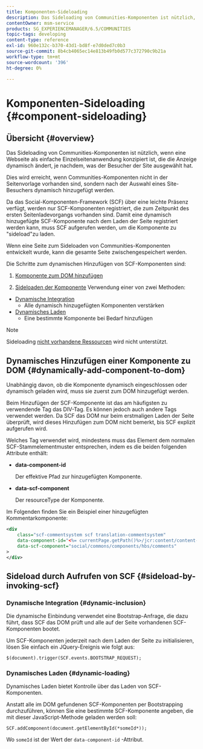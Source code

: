 ```yaml
---
title: Komponenten-Sideloading
description: Das Sideloading von Communities-Komponenten ist nützlich, wenn eine Webseite als einfache Einzelseitenanwendung konzipiert ist, die die Anzeige dynamisch ändert, je nachdem, was der Besucher der Site auswählt.
contentOwner: msm-service
products: SG_EXPERIENCEMANAGER/6.5/COMMUNITIES
topic-tags: developing
content-type: reference
exl-id: 960e132c-b370-43d1-bd8f-e7d0ded7c0b3
source-git-commit: 8b4cb4065ec14e813b49fb0d577c372790c9b21a
workflow-type: tm+mt
source-wordcount: '396'
ht-degree: 0%

---
```


# Komponenten-Sideloading {#component-sideloading}

## Übersicht {#overview}

Das Sideloading von Communities-Komponenten ist nützlich, wenn eine Webseite als einfache Einzelseitenanwendung konzipiert ist, die die Anzeige dynamisch ändert, je nachdem, was der Besucher der Site ausgewählt hat.

Dies wird erreicht, wenn Communities-Komponenten nicht in der Seitenvorlage vorhanden sind, sondern nach der Auswahl eines Site-Besuchers dynamisch hinzugefügt werden.

Da das Social-Komponenten-Framework (SCF) über eine leichte Präsenz verfügt, werden nur SCF-Komponenten registriert, die zum Zeitpunkt des ersten Seitenladevorgangs vorhanden sind. Damit eine dynamisch hinzugefügte SCF-Komponente nach dem Laden der Seite registriert werden kann, muss SCF aufgerufen werden, um die Komponente zu &quot;sideload&quot;zu laden.

Wenn eine Seite zum Sideloaden von Communities-Komponenten entwickelt wurde, kann die gesamte Seite zwischengespeichert werden.

Die Schritte zum dynamischen Hinzufügen von SCF-Komponenten sind:

1. [Komponente zum DOM hinzufügen](#dynamically-add-component-to-dom)

1. [Sideloaden der Komponente](#sideload-by-invoking-scf) Verwendung einer von zwei Methoden:

* [Dynamische Integration](#dynamic-inclusion)
   * Alle dynamisch hinzugefügten Komponenten verstärken
* [Dynamisches Laden](#dynamic-loading)
   * Eine bestimmte Komponente bei Bedarf hinzufügen

>[!NOTE]
>
>Sideloading [nicht vorhandene Ressourcen](scf.md#add-or-include-a-communities-component) wird nicht unterstützt.

## Dynamisches Hinzufügen einer Komponente zu DOM {#dynamically-add-component-to-dom}

Unabhängig davon, ob die Komponente dynamisch eingeschlossen oder dynamisch geladen wird, muss sie zuerst zum DOM hinzugefügt werden.

Beim Hinzufügen der SCF-Komponente ist das am häufigsten zu verwendende Tag das DIV-Tag. Es können jedoch auch andere Tags verwendet werden. Da SCF das DOM nur beim erstmaligen Laden der Seite überprüft, wird dieses Hinzufügen zum DOM nicht bemerkt, bis SCF explizit aufgerufen wird.

Welches Tag verwendet wird, mindestens muss das Element dem normalen SCF-Stammelementmuster entsprechen, indem es die beiden folgenden Attribute enthält:

* **data-component-id**

  Der effektive Pfad zur hinzugefügten Komponente.

* **data-scf-component**

  Der resourceType der Komponente.

Im Folgenden finden Sie ein Beispiel einer hinzugefügten Kommentarkomponente:

```xml
<div
    class="scf-commentsystem scf translation-commentsystem"
    data-component-id="<%= currentPage.getPath()%>/jcr:content/content-left/comments"
    data-scf-component="social/commons/components/hbs/comments"
>
</div>
```

## Sideload durch Aufrufen von SCF {#sideload-by-invoking-scf}

### Dynamische Integration {#dynamic-inclusion}

Die dynamische Einbindung verwendet eine Bootstrap-Anfrage, die dazu führt, dass SCF das DOM prüft und alle auf der Seite vorhandenen SCF-Komponenten bootet.

Um SCF-Komponenten jederzeit nach dem Laden der Seite zu initialisieren, lösen Sie einfach ein JQuery-Ereignis wie folgt aus:

`$(document).trigger(SCF.events.BOOTSTRAP_REQUEST);`

### Dynamisches Laden {#dynamic-loading}

Dynamisches Laden bietet Kontrolle über das Laden von SCF-Komponenten.

Anstatt alle im DOM gefundenen SCF-Komponenten per Bootstrapping durchzuführen, können Sie eine bestimmte SCF-Komponente angeben, die mit dieser JavaScript-Methode geladen werden soll:

`SCF.addComponent(document.getElementById(*someId*));`

Wo `someId` ist der Wert der `data-component-id` -Attribut.
